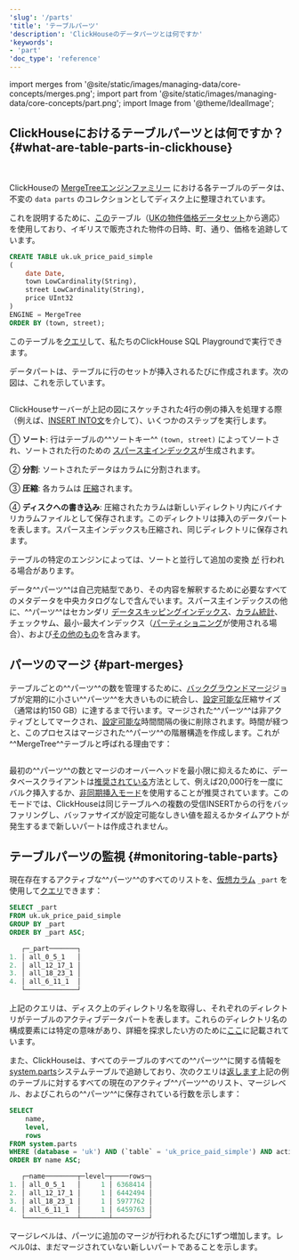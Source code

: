 ```yaml
---
'slug': '/parts'
'title': 'テーブルパーツ'
'description': 'ClickHouseのデータパーツとは何ですか'
'keywords':
- 'part'
'doc_type': 'reference'
---
```


import merges from '@site/static/images/managing-data/core-concepts/merges.png';
import part from '@site/static/images/managing-data/core-concepts/part.png';
import Image from '@theme/IdealImage';

## ClickHouseにおけるテーブルパーツとは何ですか？ {#what-are-table-parts-in-clickhouse}

<br />

ClickHouseの [MergeTreeエンジンファミリー](/engines/table-engines/mergetree-family) における各テーブルのデータは、不変の `data parts` のコレクションとしてディスク上に整理されています。

これを説明するために、[この](https://sql.clickhouse.com/?query=U0hPVyBDUkVBVEUgVEFCTEUgdWsudWtfcHJpY2VfcGFpZF9zaW1wbGU&run_query=true&tab=results)テーブル（[UKの物件価格データセット](/getting-started/example-datasets/uk-price-paid)から適応）を使用しており、イギリスで販売された物件の日時、町、通り、価格を追跡しています。

```sql
CREATE TABLE uk.uk_price_paid_simple
(
    date Date,
    town LowCardinality(String),
    street LowCardinality(String),
    price UInt32
)
ENGINE = MergeTree
ORDER BY (town, street);
```

このテーブルを[クエリ](https://sql.clickhouse.com/?query=U0VMRUNUICogRlJPTSB1ay51a19wcmljZV9wYWlkX3NpbXBsZTs&run_query=true&tab=results)して、私たちのClickHouse SQL Playgroundで実行できます。

データパートは、テーブルに行のセットが挿入されるたびに作成されます。次の図は、これを示しています。

<Image img={part} size="lg" />

<br />

ClickHouseサーバーが上記の図にスケッチされた4行の例の挿入を処理する際（例えば、[INSERT INTO文](/sql-reference/statements/insert-into)を介して）、いくつかのステップを実行します。

① **ソート**: 行はテーブルの^^ソートキー^^ `(town, street)` によってソートされ、ソートされた行のための [スパース主インデックス](/guides/best-practices/sparse-primary-indexes)が生成されます。

② **分割**: ソートされたデータはカラムに分割されます。

③ **圧縮**: 各カラムは [圧縮](https://clickhouse.com/blog/optimize-clickhouse-codecs-compression-schema)されます。

④ **ディスクへの書き込み**: 圧縮されたカラムは新しいディレクトリ内にバイナリカラムファイルとして保存されます。このディレクトリは挿入のデータパートを表します。スパース主インデックスも圧縮され、同じディレクトリに保存されます。

テーブルの特定のエンジンによっては、ソートと並行して追加の変換 [が](/operations/settings/settings) 行われる場合があります。

データ^^パーツ^^は自己完結型であり、その内容を解釈するために必要なすべてのメタデータを中央カタログなしで含んでいます。スパース主インデックスの他に、^^パーツ^^はセカンダリ [データスキッピングインデックス](/optimize/skipping-indexes)、[カラム統計](https://clickhouse.com/blog/clickhouse-release-23-11#column-statistics-for-prewhere)、チェックサム、最小-最大インデックス（[パーティショニング](/partitions)が使用される場合）、および[その他のもの](https://github.com/ClickHouse/ClickHouse/blob/a065b11d591f22b5dd50cb6224fab2ca557b4989/src/Storages/MergeTree/MergeTreeData.h#L104)を含みます。

## パーツのマージ {#part-merges}

テーブルごとの^^パーツ^^の数を管理するために、[バックグラウンドマージ](/merges)ジョブが定期的に小さい^^パーツ^^を大きいものに統合し、[設定可能な](/operations/settings/merge-tree-settings#max_bytes_to_merge_at_max_space_in_pool)圧縮サイズ（通常は約150 GB）に達するまで行います。マージされた^^パーツ^^は非アクティブとしてマークされ、[設定可能な](/operations/settings/merge-tree-settings#old_parts_lifetime)時間間隔の後に削除されます。時間が経つと、このプロセスはマージされた^^パーツ^^の階層構造を作成します。これが^^MergeTree^^テーブルと呼ばれる理由です：

<Image img={merges} size="lg" />

<br />

最初の^^パーツ^^の数とマージのオーバーヘッドを最小限に抑えるために、データベースクライアントは[推奨されている](https://clickhouse.com/blog/asynchronous-data-inserts-in-clickhouse#data-needs-to-be-batched-for-optimal-performance)方法として、例えば20,000行を一度にバルク挿入するか、[非同期挿入モード](https://clickhouse.com/blog/asynchronous-data-inserts-in-clickhouse)を使用することが推奨されています。このモードでは、ClickHouseは同じテーブルへの複数の受信INSERTからの行をバッファリングし、バッファサイズが設定可能なしきい値を超えるかタイムアウトが発生するまで新しいパートは作成されません。

## テーブルパーツの監視 {#monitoring-table-parts}

現在存在するアクティブな^^パーツ^^のすべてのリストを、[仮想カラム](/engines/table-engines#table_engines-virtual_columns) `_part` を使用して[クエリ](https://sql.clickhouse.com/?query=U0VMRUNUIF9wYXJ0CkZST00gdWsudWtfcHJpY2VfcGFpZF9zaW1wbGUKR1JPVVAgQlkgX3BhcnQKT1JERVIgQlkgX3BhcnQgQVNDOw&run_query=true&tab=results)できます：

```sql
SELECT _part
FROM uk.uk_price_paid_simple
GROUP BY _part
ORDER BY _part ASC;

   ┌─_part───────┐
1. │ all_0_5_1   │
2. │ all_12_17_1 │
3. │ all_18_23_1 │
4. │ all_6_11_1  │
   └─────────────┘
```
上記のクエリは、ディスク上のディレクトリ名を取得し、それぞれのディレクトリがテーブルのアクティブデータパートを表します。これらのディレクトリ名の構成要素には特定の意味があり、詳細を探求したい方のために[ここ](https://github.com/ClickHouse/ClickHouse/blob/f90551824bb90ade2d8a1d8edd7b0a3c0a459617/src/Storages/MergeTree/MergeTreeData.h#L130)に記載されています。

また、ClickHouseは、すべてのテーブルのすべての^^パーツ^^に関する情報を[system.parts](/operations/system-tables/parts)システムテーブルで追跡しており、次のクエリは[返します](https://sql.clickhouse.com/?query=U0VMRUNUCiAgICBuYW1lLAogICAgbGV2ZWwsCiAgICByb3dzCkZST00gc3lzdGVtLnBhcnRzCldIRVJFIChkYXRhYmFzZSA9ICd1aycpIEFORCAoYHRhYmxlYCA9ICd1a19wcmljZV9wYWlkX3NpbXBsZScpIEFORCBhY3RpdmUKT1JERVIgQlkgbmFtZSBBU0M7&run_query=true&tab=results)上記の例のテーブルに対するすべての現在のアクティブ^^パーツ^^のリスト、マージレベル、およびこれらの^^パーツ^^に保存されている行数を示します：

```sql
SELECT
    name,
    level,
    rows
FROM system.parts
WHERE (database = 'uk') AND (`table` = 'uk_price_paid_simple') AND active
ORDER BY name ASC;

   ┌─name────────┬─level─┬────rows─┐
1. │ all_0_5_1   │     1 │ 6368414 │
2. │ all_12_17_1 │     1 │ 6442494 │
3. │ all_18_23_1 │     1 │ 5977762 │
4. │ all_6_11_1  │     1 │ 6459763 │
   └─────────────┴───────┴─────────┘
```
マージレベルは、パーツに追加のマージが行われるたびに1ずつ増加します。レベル0は、まだマージされていない新しいパートであることを示します。
